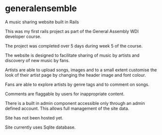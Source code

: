 generalensemble
===============

A music sharing website built in Rails

This was my first rails project as part of the General Assembly WDI developer course.

The project was completed over 5 days during week 5 of the course.

The website is designed to facilitate sharing of music by artists and discovery of new music by fans.

Artists are able to upload songs, images and to a small extent customise the look of their artist page by changing the header image and
font colour.

Fans are able to explore artists by genre tags and to comment on songs.

Comments are flaggable by users for inappropriate content.

There is a built in admin component accessible only through an admin defined account.  This allows full management of the site data.

Site has not been hosted yet.

Site currently uses Sqlite database.  
